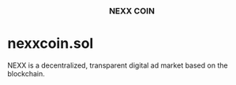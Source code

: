 <h3 align="center">NEXX COIN</h3>


# nexxcoin.sol
NEXX is a decentralized, transparent digital ad market based on the blockchain.
